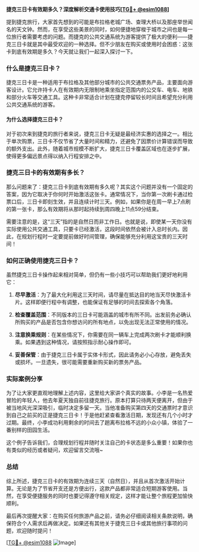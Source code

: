 **捷克三日卡有效期多久？深度解析交通卡使用技巧[[TG💪+ @esim1088](https://t.me/s/esim1088)]**

提到捷克旅行，大家首先想到的可能是布拉格老城广场、查理大桥以及那座举世闻名的天文钟。然而，在享受这些美景的同时，如何便捷地穿梭于城市之间也是每一位旅行者需要考虑的问题。而捷克的公共交通系统为游客提供了极大的便利——捷克三日卡就是其中最受欢迎的一种选择。但不少朋友在购买或使用时会困惑：这张卡到底有效期是多久？今天就让我们一起深入探讨一下。

### 什么是捷克三日卡？

捷克三日卡是一种适用于布拉格及其他部分城市的公共交通票务产品，主要面向游客设计。它允许持卡人在有效期内无限制地乘坐指定范围内的公交车、电车、地铁和部分火车等交通工具。这种卡非常适合计划在捷克停留较长时间且希望充分利用公共交通系统的游客。

#### 为什么选择捷克三日卡？
对于初次来到捷克的旅行者来说，捷克三日卡无疑是最经济实惠的选择之一。相比于单次购票，三日卡不仅节省了大量时间和精力，还避免了因票价计算错误而导致的额外支出。此外，随着城市规模不断扩大，捷克三日卡覆盖区域也在逐步扩展，使得更多偏远景点得以纳入行程安排之中。

### 捷克三日卡的有效期有多长？

那么问题来了：捷克三日卡到底有效期有多久呢？其实这个问题并没有一个固定的答案，因为它取决于你何时开始激活这张卡。通常情况下，当你第一次刷卡通过检票口后，三日卡即刻生效，并且连续计时三天。例如，如果你是在周一早上7点刷的第一张卡，那么有效期将从那时起持续到周四晚上11点59分结束。

需要注意的是，这“三天”指的是自然日而非工作日。也就是说，即使某一天你没有实际使用公共交通工具，只要卡已经激活，这段时间依然会被计入总时长内。因此，在规划行程时一定要提前做好时间管理，确保能够充分利用这宝贵的三天时间！

### 如何正确使用捷克三日卡？

虽然捷克三日卡操作起来相对简单，但仍有一些小技巧可以帮助我们更好地利用它：

1. **尽早激活**：为了最大化利用这三天时间，请尽量在抵达目的地当天尽快激活卡片。这样即便行程中有调整，也能保证有足够的时间去探索各个角落。
   
2. **检查覆盖范围**：不同版本的三日卡可能涵盖的城市有所不同。出发前务必确认所购买的产品是否包含你想访问的所有地点，以免出现无法正常使用的情况。
   
3. **注意换乘规则**：在某些情况下，你需要在同一辆车上完成两次刷卡才能顺利换乘。如果遇到这种情况，请按照指示耐心操作即可。
   
4. **妥善保管**：由于捷克三日卡属于实体卡形式，因此请务必小心存放，避免丢失或损坏。一旦遗失，很可能需要重新购买新的票务产品。

### 实际案例分享

为了让大家更直观地理解上述内容，这里给大家讲个真实的故事。小李是一名热爱冒险的年轻人，他去年夏天独自前往捷克旅行。原本打算只待两天便离开，但由于被当地风光深深吸引，临时决定多留一天。当他准备购买第四天的交通票时才意识到自己之前买的正是捷克三日卡！于是他赶紧查看激活日期，发现还有几个小时才过期。最终，小李成功利用剩余的时间去了趟离布拉格不远的小众小镇，体验了一番别样的田园生活。

这个例子告诉我们，合理规划行程并随时关注自己的卡状态是多么重要！如果你也有类似的经历或者疑问，欢迎留言交流哦~

### 总结

综上所述，捷克三日卡的有效期为连续三天（自然日），并且从首次激活开始计算。无论是为了节省开支还是方便出行，这款产品都非常适合短期游客使用。当然，在享受便捷服务的同时也要记得遵守相关规定，这样才能让整个旅程更加愉快顺利。

最后再次提醒大家：在购买任何旅游产品之前，请务必仔细阅读相关条款说明，确保符合个人需求后再做决定。如果还有其他关于捷克三日卡或其他旅行事项的问题，欢迎随时提问！

[[TG💪+ @esim1088](https://t.me/s/esim1088) ![Image](https://i.postimg.cc/4NQfJmqS/Snipaste-2025-05-13-00-14-12.png)]